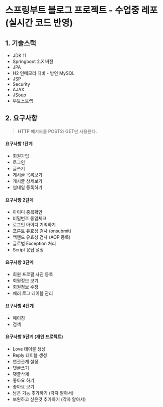 # 스프링부트 블로그 프로젝트 - 수업중 레포 (실시간 코드 반영)

## 1. 기술스택
- JDK 11
- Springboot 2.X 버전
- JPA
- H2 인메모리 디비 - 방언 MySQL
- JSP
- Security
- AJAX
- JSoup
- 부트스트랩

## 2. 요구사항
> HTTP 메서드를 POST와 GET만 사용한다.

#### 요구사항 1단계
- 회원가입
- 로그인
- 글쓰기
- 게시글 목록보기
- 게시글 상세보기
- 썸네일 등록하기

#### 요구사항 2단계
- 아이디 중복확인
- 비밀번호 동일체크
- 로그인 아이디 기억하기
- 프론트 유효성 검사 (onsubmit)
- 백엔드 유효성 검사 (AOP 등록)
- 글로벌 Exception 처리
- Script 응답 설정

#### 요구사항 3단계
- 회원 프로필 사진 등록
- 회원정보 보기
- 회원정보 수정
- 에러 로그 테이블 관리

#### 요구사항 4단계
- 페이징
- 검색

#### 요구사항 5단계  (개인 프로젝트)
- Love 테이블 생성
- Reply 테이블 생성
- 연관관계 설정
- 댓글쓰기
- 댓글삭제
- 좋아요 하기
- 좋아요 보기
- 남은 기능 추가하기 (각자 알아서)
- 보완하고 싶은것 추가하기 (각자 알아서)